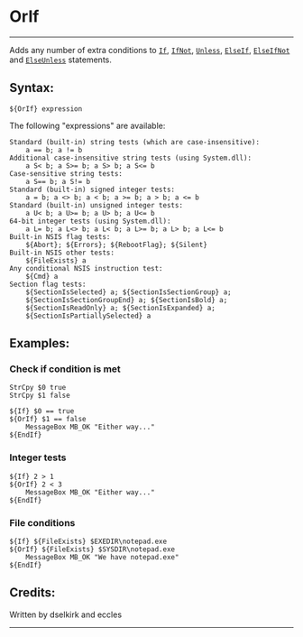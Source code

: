 # OrIf

---

Adds any number of extra conditions to [`If`][1], [`IfNot`][2], [`Unless`][3], [`ElseIf`][4], [`ElseIfNot`][5] and [`ElseUnless`][6] statements.

## Syntax:

	${OrIf} expression

The following "expressions" are available:

	Standard (built-in) string tests (which are case-insensitive):
	 	a == b; a != b
	Additional case-insensitive string tests (using System.dll):
	 	a S< b; a S>= b; a S> b; a S<= b
	Case-sensitive string tests:
	 	a S== b; a S!= b
	Standard (built-in) signed integer tests:
	 	a = b; a <> b; a < b; a >= b; a > b; a <= b
	Standard (built-in) unsigned integer tests:
	 	a U< b; a U>= b; a U> b; a U<= b
	64-bit integer tests (using System.dll):
		a L= b; a L<> b; a L< b; a L>= b; a L> b; a L<= b
	Built-in NSIS flag tests:
		${Abort}; ${Errors}; ${RebootFlag}; ${Silent}
	Built-in NSIS other tests:
		${FileExists} a
	Any conditional NSIS instruction test:
		${Cmd} a
	Section flag tests:
		${SectionIsSelected} a; ${SectionIsSectionGroup} a;
		${SectionIsSectionGroupEnd} a; ${SectionIsBold} a;
		${SectionIsReadOnly} a; ${SectionIsExpanded} a;
		${SectionIsPartiallySelected} a

## Examples:

### Check if condition is met

	StrCpy $0 true
	StrCpy $1 false

	${If} $0 == true
	${OrIf} $1 == false
		MessageBox MB_OK "Either way..."
	${EndIf}

### Integer tests

	${If} 2 > 1
	${OrIf} 2 < 3
		MessageBox MB_OK "Either way..."
	${EndIf}

### File conditions

	${If} ${FileExists} $EXEDIR\notepad.exe
	${OrIf} ${FileExists} $SYSDIR\notepad.exe
		MessageBox MB_OK "We have notepad.exe"
	${EndIf}

## Credits:

Written by dselkirk and eccles

---

[1]: If.markdown
[2]: IfNot.markdown
[3]: Unless.markdown
[4]: ElseIf.markdown
[5]: ElseIfNot.markdown
[6]: ElseUnless.markdown